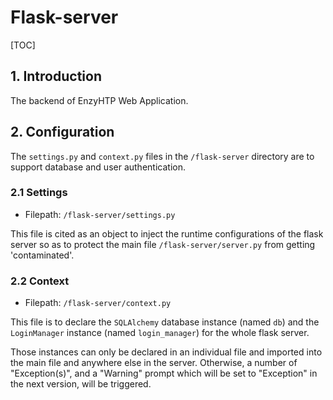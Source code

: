 # Flask-server

[TOC]

## 1. Introduction

The backend of EnzyHTP Web Application.

## 2. Configuration

The `settings.py` and `context.py` files in the `/flask-server` directory are to support database and user authentication.

### 2.1 Settings

- Filepath: `/flask-server/settings.py`

This file is cited as an object to inject the runtime configurations of the flask server so as to protect the main file `/flask-server/server.py` from getting 'contaminated'.

### 2.2 Context

- Filepath: `/flask-server/context.py`

This file is to declare the `SQLAlchemy` database instance (named `db`) and the `LoginManager` instance (named `login_manager`) for the whole flask server.

Those instances can only be declared in an individual file and imported into the main file and anywhere else in the server. Otherwise, a number of "Exception(s)", and a "Warning" prompt which will be set to "Exception" in the next version, will be triggered.